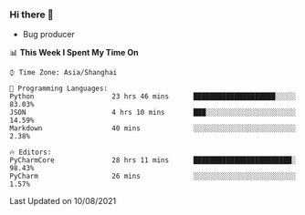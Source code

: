 ### Hi there 👋
* Bug producer
<!--START_SECTION:waka-->
📊 **This Week I Spent My Time On** 

```text
⌚︎ Time Zone: Asia/Shanghai

💬 Programming Languages: 
Python                   23 hrs 46 mins      ████████████████████░░░░░   83.03% 
JSON                     4 hrs 10 mins       ███░░░░░░░░░░░░░░░░░░░░░░   14.59% 
Markdown                 40 mins             ░░░░░░░░░░░░░░░░░░░░░░░░░   2.38%

🔥 Editors: 
PyCharmCore              28 hrs 11 mins      ████████████████████████░   98.43% 
PyCharm                  26 mins             ░░░░░░░░░░░░░░░░░░░░░░░░░   1.57%

```


 Last Updated on 10/08/2021
<!--END_SECTION:waka-->
